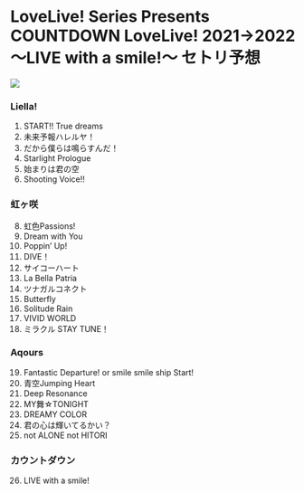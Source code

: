 # LoveLive! Series Presents COUNTDOWN LoveLive! 2021→2022 〜LIVE with a smile!〜 セトリ予想

![](https://www.lovelive-anime.jp/lovelive-series2021/img/livelogo.png)

### Liella!
1. START!! True dreams
2. 未来予報ハレルヤ！
3. だから僕らは鳴らすんだ！
5. Starlight Prologue
6. 始まりは君の空
7. Shooting Voice!!
### 虹ヶ咲
8. 虹色Passions!
9. Dream with You
10. Poppin’ Up!
11. DIVE！
12. サイコーハート
13. La Bella Patria
14. ツナガルコネクト
15. Butterfly
16. Solitude Rain
17. VIVID WORLD
18. ミラクル STAY TUNE！
### Aqours
19. Fantastic Departure! or smile smile ship Start!
20. 青空Jumping Heart
20. Deep Resonance
21. MY舞☆TONIGHT
22. DREAMY COLOR
23. 君の心は輝いてるかい？
24. not ALONE not HITORI
### カウントダウン
26. LIVE with a smile!
